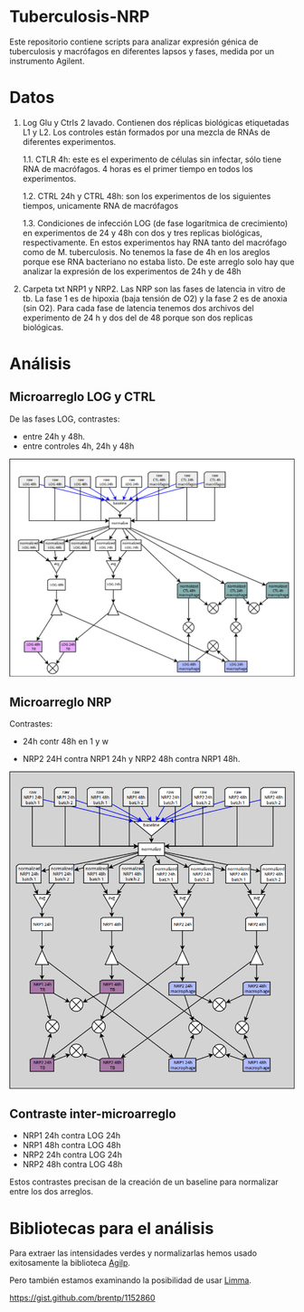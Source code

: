 # Tuberculosis-NRP

Este repositorio contiene scripts para analizar expresión génica de
tuberculosis y macrófagos en diferentes lapsos y fases, medida por un
instrumento Agilent.


# Datos

1. Log Glu y Ctrls 2 lavado. Contienen dos réplicas biológicas
   etiquetadas L1 y L2. Los controles están formados por una mezcla de
   RNAs de diferentes experimentos.

   1.1. CTLR 4h: este es el experimento de células sin infectar, sólo
		tiene RNA de macrófagos. 4 horas es el primer tiempo en todos
		los experimentos.

   1.2. CTRL 24h y CTRL 48h: son los experimentos de los siguientes
		tiempos, unicamente RNA de macrófagos

   1.3. Condiciones de infección LOG (de fase logarítmica de
		crecimiento) en experimentos de 24 y 48h con dos y tres
		replicas biológicas, respectivamente. En estos experimentos
		hay RNA tanto del macrófago como de M. tuberculosis.  No
		tenemos la fase de 4h en los areglos porque ese RNA bacteriano
		no estaba listo. De este arreglo solo hay que analizar la
		expresión de los experimentos de 24h y de 48h


2. Carpeta txt NRP1 y NRP2. Las NRP son las fases de latencia in vitro
de tb. La fase 1 es de hipoxia (baja tensión de O2) y la fase 2 es de
anoxia (sin O2). Para cada fase de latencia tenemos dos archivos del
experimento de 24 h y dos del de 48 porque son dos replicas
biológicas.


# Análisis

## Microarreglo LOG y CTRL

De las fases LOG, contrastes:
 - entre 24h y 48h.
 - entre controles 4h, 24h y 48h

<img src="design_log.png">

## Microarreglo NRP

Contrastes:

- 24h contr 48h en 1 y w

- NRP2 24H contra NRP1 24h y NRP2 48h contra NRP1 48h.

<img src="design_nrp.png">

## Contraste inter-microarreglo

- NRP1 24h contra LOG 24h
- NRP1 48h contra LOG 48h
- NRP2 24h contra LOG 24h
- NRP2 48h contra LOG 48h

Estos contrastes precisan de la creación de un baseline para
normalizar entre los dos arreglos.


# Bibliotecas para el análisis

Para extraer las intensidades verdes y normalizarlas hemos usado
exitosamente la biblioteca
[Agilp](https://www.bioconductor.org/packages/release/bioc/vignettes/agilp/inst/doc/agilp_manual.pdf).

Pero también estamos examinando la posibilidad de usar [Limma](http://bioconductor.org/packages/2.5/bioc/html/limma.html).

https://gist.github.com/brentp/1152860
